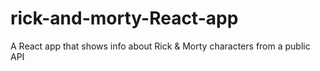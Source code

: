 # rick-and-morty-React-app
A React app that shows info about Rick &amp; Morty characters from a public API 

